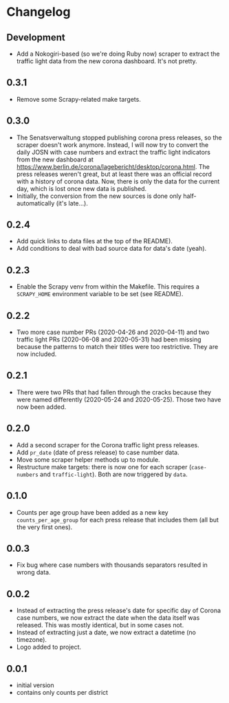 # Changelog

## Development

- Add a Nokogiri-based (so we're doing Ruby now) scraper to extract the traffic light data from the new corona dashboard. It's not pretty.

## 0.3.1

- Remove some Scrapy-related make targets.

## 0.3.0

- The Senatsverwaltung stopped publishing corona press releases, so the scraper doesn't work anymore. Instead, I will now try to convert the daily JOSN with case numbers and extract the traffic light indicators from the new dashboard at https://www.berlin.de/corona/lagebericht/desktop/corona.html. The press releases weren't great, but at least there was an official record with a history of corona data. Now, there is only the data for the current day, which is lost once new data is published.
- Initially, the conversion from the new sources is done only half-automatically (it's late...).

## 0.2.4

- Add quick links to data files at the top of the README).
- Add conditions to deal with bad source data for data's date (yeah).

## 0.2.3

- Enable the Scrapy venv from within the Makefile. This requires a `SCRAPY_HOME` environment variable to be set (see README).

## 0.2.2

- Two more case number PRs (2020-04-26 and 2020-04-11) and two traffic light PRs (2020-06-08 and 2020-05-31) had been missing because the patterns to match their titles were too restrictive. They are now included.

## 0.2.1

- There were two PRs that had fallen through the cracks because they were named differently (2020-05-24 and 2020-05-25). Those two have now been added.

## 0.2.0

- Add a second scraper for the Corona traffic light press releases.
- Add `pr_date` (date of press release) to case number data.
- Move some scraper helper methods up to module.
- Restructure make targets: there is now one for each scraper (`case-numbers` and `traffic-light`). Both are now triggered by `data`.

## 0.1.0

- Counts per age group have been added as a new key `counts_per_age_group` for each press release that includes them (all but the very first ones).

## 0.0.3

- Fix bug where case numbers with thousands separators resulted in wrong data.

## 0.0.2

- Instead of extracting the press release's date for specific day of Corona case numbers, we now extract the date when the data itself was released. This was mostly identical, but in some cases not.
- Instead of extracting just a date, we now extract a datetime (no timezone).
- Logo added to project.

## 0.0.1

- initial version
- contains only counts per district
